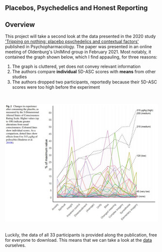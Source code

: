 ## Placebos, Psychedelics and Honest Reporting

## Overview
This project will take a second look at the data presented in the 2020 study ['Tripping on nothing: placebo psychedelics and contextual factors'](https://link.springer.com/article/10.1007/s00213-020-05464-5#Fig2) published in Psychopharmacology. The paper was presented in an online meeting of Oldenburg's UniMind group in February 2021. Most notably, it contained the graph shown below, which I find appauling, for three reasons:

1. The graph is cluttered, yet does not convey relevant information
2. The authors compare **individual** 5D-ASC scores with **means** from other studies
3. The authors dropped two participants, reportedly because their 5D-ASC scores were too high before the experiment

<div>
<br>
<br>

<img src="https://github.com/xavfunk/tripping-on-nothing-reanalysis/blob/main/figure2.JPG" alt="figure2" width="700"/>

</br>
</br>
</div>

Luckily, the data of all 33 participants is provided along the publication, free for everyone to download. This means that we can take a look at the [data](https://osf.io/xqtnh/) ourselves.
